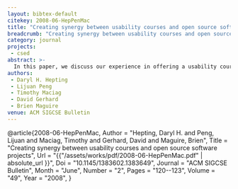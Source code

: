 ```yaml
---
layout: bibtex-default
citekey: 2008-06-HepPenMac
title: "Creating synergy between usability courses and open source software projects (2008)"
breadcrumb: "Creating synergy between usability courses and open source software projects (2008)"
category: journal
projects:
 - csed
abstract: >-
  In this paper, we discuss our experience in offering a usability course with projects taken from an active open source software development project. We describe what was done in the class inside the larger context of the usability of open source software. We conclude with an invitation for others to adopt this model and use it for their own purposes.
authors:
 - Daryl H. Hepting
 - Lijuan Peng
 - Timothy Maciag
 - David Gerhard
 - Brien Maguire
venue: ACM SIGCSE Bulletin
---
```

@article{2008-06-HepPenMac,
	Author =  "Hepting, Daryl H. and Peng, Lijuan and Maciag, Timothy and Gerhard, David and Maguire, Brien",
	Title =  "Creating synergy between usability courses and open source software projects",
	Url = \"{{"/assets/works/pdf/2008-06-HepPenMac.pdf" | absolute_url }}\",
	Doi =  "10.1145/1383602.1383649",
	Journal =  "ACM SIGCSE Bulletin",
	Month =  "June",
	Number =  "2",
	Pages =  "120--123",
	Volume =  "49",
	Year =  "2008",
}
